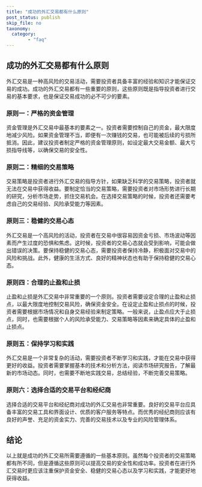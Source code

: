 ```yaml
---
title: "成功的外汇交易都有什么原则"
post_status: publish
skip_file: no
taxonomy:
  category:
        - "faq"
---
```


## 成功的外汇交易都有什么原则

外汇交易是一种高风险的交易活动，需要投资者具备丰富的经验和知识才能保证交易的成功。成功的外汇交易都有一些重要的原则，这些原则既是指导投资者进行交易的基本要求，也是保证交易成功的必不可少的要素。

### 原则一：严格的资金管理

资金管理是外汇交易中最基本的要素之一。投资者需要控制自己的资金，最大限度地减少风险。如果资金管理不当，即便有一次赚钱的交易，也可能被后续的亏损所抵消。因此，建议投资者制定严格的资金管理原则，如设定最大交易金额、最大亏损指导线等，以确保交易的安全性。

### 原则二：精细的交易策略

交易策略是投资者进行外汇交易的指导方针，如果缺乏科学的交易策略，投资者就无法在交易中获得收益。要制定恰当的交易策略，需要投资者对市场形势进行长期的研究，分析市场走势，抓住交易机会。在选择交易策略的时候，投资者还需要考虑自己的交易经验、风险承受能力等因素。

### 原则三：稳健的交易心态

外汇交易是一个高风险的活动，投资者在交易中很容易因资金亏损、市场波动等因素而产生过度的恐惧和焦虑。这时候，投资者的交易心态就会受到影响，可能会做出错误的决策。要保持稳健的交易心态，需要投资者保持冷静，积极面对交易中的风险和挑战。此外，健康的生活方式、良好的精神状态也有助于保持稳健的交易心态。

### 原则四：合理的止盈和止损

止盈和止损是外汇交易中非常重要的一个原则。投资者需要设定合理的止盈和止损点，以最大限度地控制交易风险，确保资金安全。在设定止盈和止损点的时候，投资者需要根据市场情况和自身交易经验来制定策略。一般来说，止盈点应大于止损点，同时，也需要根据个人的风险承受能力、交易策略等因素来确定具体的止盈和止损点。

### 原则五：保持学习和实践

外汇交易是一个非常复杂的活动，需要投资者不断学习和实践，才能在交易中获得更好的收益。投资者需要掌握基本的技术和分析方法，阅读市场研究报告，了解最新的市场动态。同时，也需要不断地实践交易，总结经验，不断完善交易策略。

### 原则六：选择合适的交易平台和经纪商

选择合适的交易平台和经纪商对成功的外汇交易也非常重要。良好的交易平台应具备丰富的交易工具和界面设计、优质的客户服务等特点。而优秀的经纪商则应该有良好的声誉、充足的资金实力、完善的交易技术以及专业的风险管理体系。

## 结论

以上就是成功的外汇交易所需要遵循的一些基本原则。虽然每个投资者的交易策略都有所不同，但是遵循这些原则可以提高交易的安全性和成功率。投资者在进行外汇交易时更应该注重保护资金安全、稳健的交易心态以及学习和实践，才能更好地获得收益。
